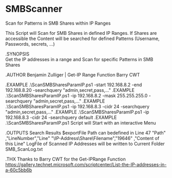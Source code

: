 # SMBScanner
Scan for Patterns in SMB Shares within IP Ranges

This Script will Scan for SMB Shares in defined IP Ranges. If Shares are accessible the Content will be searched for defined Patterns (Username, Passwords, secrets, ...)

  .SYNOPSIS  
    Get the IP addresses in a range and Scan for specific Patterns in SMB Shares

  .AUTHOR
   Benjamin Zulliger | Get-IP Range Function Barry CWT

  .EXAMPLE 
   .\ScanSMBSharesParamIP.ps1 -start 192.168.8.2 -end 192.168.8.20 -searchquery "admin,secret,pass,..."
  .EXAMPLE 
   .\ScanSMBSharesParamIP.ps1 -ip 192.168.8.2 -mask 255.255.255.0 -searchquery "admin,secret,pass,..."
  .EXAMPLE 
   .\ScanSMBSharesParamIP.ps1 -ip 192.168.8.3 -cidr 24 -searchquery "admin,secret,pass,..."
   .EXAMPLE 
   .\ScanSMBSharesParamIP.ps1 -ip 192.168.8.3 -cidr 24 -searchquery default
  .EXAMPLE
   .\ScanSMBSharesParamIP.ps1 
   Script will Start with an interactive Menu

  .OUTPUTS
   Search Results $exportFile Path can bedefined in Line 47
   "Path"                       ,"LineNumber","Line"
   "\\IP-Address\Share\Filename","19646"     ,"Content of this Line"
   LogFile of Scanned IP Addresses will be written to Current Folder SMB_ScanLog.txt

  .THX
  Thanks to Barry CWT for the Get-IPRange Function https://gallery.technet.microsoft.com/scriptcenter/List-the-IP-addresses-in-a-60c5bb6b
